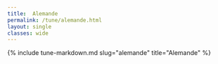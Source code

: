 ```yaml
---
title:  Alemande
permalink: /tune/alemande.html
layout: single
classes: wide
---
```

{% include tune-markdown.md slug="alemande" title="Alemande" %}
